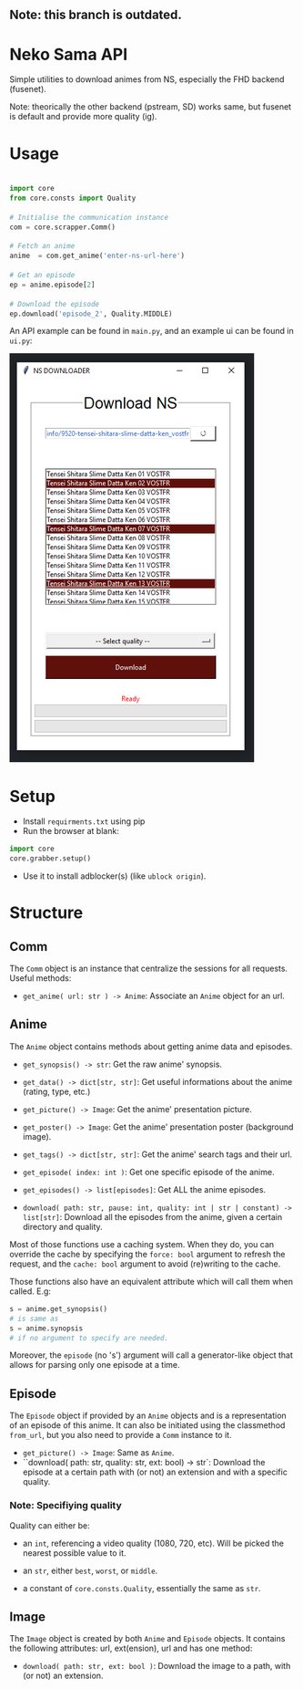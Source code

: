 ## Note: this branch is outdated.

# Neko Sama API

Simple utilities to download animes from NS, especially the FHD backend (fusenet).

Note: theorically the other backend (pstream, SD) works same, but fusenet is default
and provide more quality (ig).

# Usage

```py

import core
from core.consts import Quality

# Initialise the communication instance
com = core.scrapper.Comm()

# Fetch an anime
anime  = com.get_anime('enter-ns-url-here')

# Get an episode
ep = anime.episode[2]

# Download the episode
ep.download('episode_2', Quality.MIDDLE)

```

An API example can be found in `main.py`, and an example ui can be found in `ui.py`:

![demo](https://github.com/Egsagon/NS-API/blob/master/src/demo.png)



# Setup

- Install `requirments.txt` using pip
- Run the browser at blank:

```py
import core
core.grabber.setup()
```
- Use it to install adblocker(s) (like `ublock origin`).

# Structure

## Comm
The `Comm` object is an instance that centralize the sessions
for all requests.
Useful methods:

- `get_anime( url: str ) -> Anime`: Associate an `Anime` object for an url.

## Anime
The `Anime` object contains methods about getting anime data and episodes.

- `get_synopsis() -> str`: Get the raw anime' synopsis.
- `get_data() -> dict[str, str]`: Get useful informations about the anime (rating, type, etc.)
- `get_picture() -> Image`: Get the anime' presentation picture.
- `get_poster() -> Image`: Get the anime' presentation poster (background image).
- `get_tags() -> dict[str, str]`: Get the anime' search tags and their url.

- `get_episode( index: int )`: Get one specific episode of the anime.
- `get_episodes() -> list[episodes]`: Get ALL the anime episodes.

- `download( path: str, pause: int, quality: int | str | constant) -> list[str]`: Download all the episodes from the anime, given a certain directory and quality.

Most of those functions use a caching system. When they do, you can override the cache
by specifying the `force: bool` argument to refresh the request, and the `cache: bool`
argument to avoid (re)writing to the cache.

Those functions also have an equivalent attribute which will call them when called.
E.g:
```py
s = anime.get_synopsis()
# is same as
s = anime.synopsis
# if no argument to specify are needed.
```

Moreover, the `episode` (no 's') argument will call a generator-like object that allows
for parsing only one episode at a time.

## Episode
The `Episode` object if provided by an `Anime` objects and is a representation of an episode of this anime. It can also be initiated using the classmethod `from_url`, but you also need to provide a `Comm` instance to it.

- `get_picture() -> Image`: Same as `Anime`.
- ``download( path: str, quality: str, ext: bool) -> str`: Download the episode at a certain path with (or not) an extension and with a specific quality.

### Note: Specifiying quality
Quality can either be:
- an `int`, referencing a video quality (1080, 720, etc). Will be picked the nearest possible value to it.
- an `str`, either `best`, `worst`, or `middle`.

- a constant of `core.consts.Quality`, essentially the same as `str`.

## Image
The `Image` object is created by both `Anime` and `Episode` objects.
It contains the following attributes: url, ext(ension), url and has one method:
- `download( path: str, ext: bool )`: Download the image to a path, with (or not) an extension.

